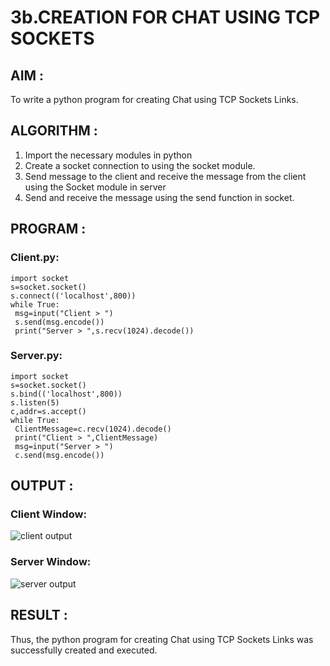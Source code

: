 # 3b.CREATION FOR CHAT USING TCP SOCKETS
## AIM : 
To write a python program for creating Chat using TCP Sockets Links.
## ALGORITHM :
1. Import the necessary modules in python
2. Create a socket connection to using the socket module.
3. Send message to the client and receive the message from the client using the Socket module in
 server
4. Send and receive the message using the send function in socket.
## PROGRAM :

### Client.py:
```
import socket
s=socket.socket()
s.connect(('localhost',800))
while True:
 msg=input("Client > ")
 s.send(msg.encode())
 print("Server > ",s.recv(1024).decode())
```
### Server.py:
```
import socket
s=socket.socket()
s.bind(('localhost',800))
s.listen(5)
c,addr=s.accept()
while True:
 ClientMessage=c.recv(1024).decode()
 print("Client > ",ClientMessage)
 msg=input("Server > ")
 c.send(msg.encode())

```
## OUTPUT :
### Client Window:

![client output](https://github.com/AnnaLahari/3b_CHAT_USING_TCP_SOCKETS/assets/149365425/047ce11a-a4d7-4371-a1fb-2c4d62fec59d)


### Server Window:

![server output](https://github.com/AnnaLahari/3b_CHAT_USING_TCP_SOCKETS/assets/149365425/b9ecce04-e616-4ac9-8e6f-af7939cca60d)


## RESULT :
Thus, the python program for creating Chat using TCP Sockets Links was successfully 
created and executed.
